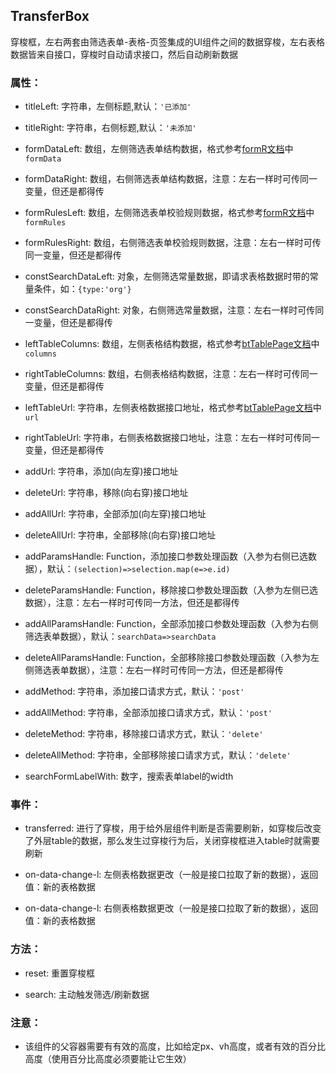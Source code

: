 ## TransferBox

穿梭框，左右两套由筛选表单-表格-页签集成的UI组件之间的数据穿梭，左右表格数据皆来自接口，穿梭时自动请求接口，然后自动刷新数据

### 属性：

- titleLeft: 字符串，左侧标题,默认：`'已添加'`

- titleRight: 字符串，右侧标题,默认：`'未添加'`

- formDataLeft: 数组，左侧筛选表单结构数据，格式参考[formR文档]('../formR#属性')中`formData`

- formDataRight: 数组，右侧筛选表单结构数据，注意：左右一样时可传同一变量，但还是都得传

- formRulesLeft: 数组，左侧筛选表单校验规则数据，格式参考[formR文档]('../formR#属性')中`formRules `

- formRulesRight: 数组，右侧筛选表单校验规则数据，注意：左右一样时可传同一变量，但还是都得传

- constSearchDataLeft: 对象，左侧筛选常量数据，即请求表格数据时带的常量条件，如：`{type:'org'}`

- constSearchDataRight: 对象，右侧筛选常量数据，注意：左右一样时可传同一变量，但还是都得传

- leftTableColumns: 数组，左侧表格结构数据，格式参考[btTablePage文档]('../btTablePage#属性')中`columns`

- rightTableColumns: 数组，右侧表格结构数据，注意：左右一样时可传同一变量，但还是都得传

- leftTableUrl: 字符串，左侧表格数据接口地址，格式参考[btTablePage文档]('../btTablePage#属性')中`url`

- rightTableUrl: 字符串，右侧表格数据接口地址，注意：左右一样时可传同一变量，但还是都得传

- addUrl: 字符串，添加(向左穿)接口地址

- deleteUrl: 字符串，移除(向右穿)接口地址

- addAllUrl: 字符串，全部添加(向左穿)接口地址

- deleteAllUrl: 字符串，全部移除(向右穿)接口地址

- addParamsHandle: Function，添加接口参数处理函数（入参为右侧已选数据），默认：`(selection)=>selection.map(e=>e.id)`

- deleteParamsHandle: Function，移除接口参数处理函数（入参为左侧已选数据），注意：左右一样时可传同一方法，但还是都得传

- addAllParamsHandle: Function，全部添加接口参数处理函数（入参为右侧筛选表单数据），默认：`searchData=>searchData`

- deleteAllParamsHandle: Function，全部移除接口参数处理函数（入参为左侧筛选表单数据），注意：左右一样时可传同一方法，但还是都得传

- addMethod: 字符串，添加接口请求方式，默认：`'post'`

- addAllMethod: 字符串，全部添加接口请求方式，默认：`'post'`

- deleteMethod: 字符串，移除接口请求方式，默认：`'delete'`

- deleteAllMethod: 字符串，全部移除接口请求方式，默认：`'delete'`

- searchFormLabelWith: 数字，搜索表单label的width

### 事件：

- transferred: 进行了穿梭，用于给外层组件判断是否需要刷新，如穿梭后改变了外层table的数据，那么发生过穿梭行为后，关闭穿梭框进入table时就需要刷新

- on-data-change-l: 左侧表格数据更改（一般是接口拉取了新的数据），返回值：新的表格数据

- on-data-change-l: 右侧表格数据更改（一般是接口拉取了新的数据），返回值：新的表格数据

### 方法：

- reset: 重置穿梭框

- search: 主动触发筛选/刷新数据

### 注意：

- 该组件的父容器需要有有效的高度，比如给定px、vh高度，或者有效的百分比高度（使用百分比高度必须要能让它生效）
